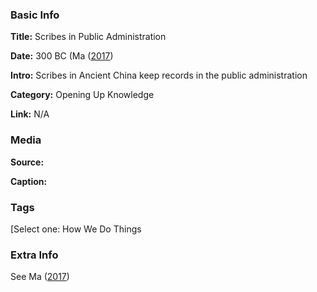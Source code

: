 ### Basic Info

**Title:** Scribes in Public Administration

**Date:** 300 BC (Ma ([2017](https://escholarship.org/uc/item/8nx5044c))

**Intro:** Scribes in Ancient China keep records in the public administration

**Category:** Opening Up Knowledge

**Link:** N/A

### Media

**Source:** 

**Caption:** 

### Tags

[Select one: How We Do Things

### Extra Info

See Ma ([2017](https://escholarship.org/uc/item/8nx5044c))
